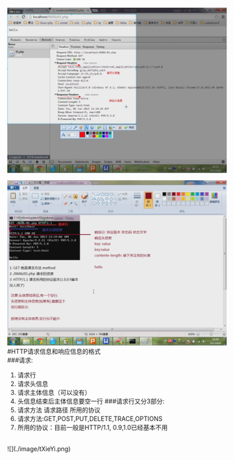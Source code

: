![](./image/fXieYi.png)  

![](./image/sXieYi.png)  
#HTTP请求信息和响应信息的格式  
###请求:
1. 请求行
2. 请求头信息
3. 请求主体信息（可以没有）
4. 头信息结束后主体信息要空一行
###请求行又分3部分:
1. 请求方法 请求路径 所用的协议
2. 请求方法:GET,POST,PUT,DELETE,TRACE,OPTIONS
3. 所用的协议：目前一般是HTTP/1.1, 0.9,1.0已经基本不用  
<br/>
![](./image/tXieYi.png)  